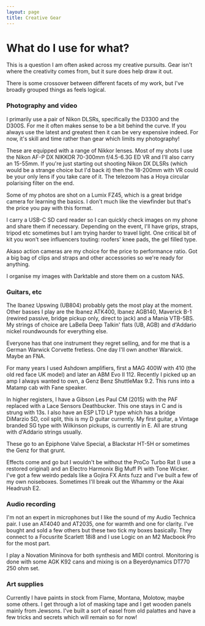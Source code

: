 ```yaml
---
layout: page
title: Creative Gear
---
```


# What do I use for what?

This is a question I am often asked across my creative pursuits. Gear isn't where the creativity comes from, but it sure does help draw it out.

There is some crossover between different facets of my work, but I've broadly grouped things as feels logical.

### Photography and video

I primarily use a pair of Nikon DLSRs, specifically the D3300 and the D300S. For me it often makes sense to be a bit behind the curve. If you always use the latest and greatest then it can be very expensive indeed. For now, it's skill and time rather than gear which limits my photography!

These are equipped with a range of Nikkor lenses. Most of my shots I use the Nikon AF-P DX NIKKOR 70-300mm f/4.5-6.3G ED VR and I'll also carry an 15-55mm. If you're just starting out shooting Nikon DX DLSRs (which would be a strange choice but I'd back it) then the 18-200mm with VR could be your only lens if you take care of it. The telezoom has a Hoya circular polarising filter on the end.

Some of my photos are shot on a Lumix FZ45, which is a great bridge camera for learning the basics. I don't much like the viewfinder but that's the price you pay with this format.

I carry a USB-C SD card reader so I can quickly check images on my phone and share them if necessary. Depending on the event, I'll have grips, straps, tripod etc sometimes but I am trying harder to travel light. One critical bit of kit you won't see influencers touting: roofers' knee pads, the gel filled type.

Akaso action cameras are my choice for the price to performance ratio. Got a big bag of clips and straps and other accessories so we're ready for anything.

I organise my images with Darktable and store them on a custom NAS.

### Guitars, etc

The Ibanez Upswing (UB804) probably gets the most play at the moment. Other basses I play are the Ibanez ATK400, Ibanez AGB140, Maverick B-1 (rewired passive, bridge pickup only, direct to jack) and a Mania VTB-5BS. My strings of choice are LaBella Deep Talkin' flats (UB, AGB) and d'Addario nickel roundwounds for everything else.

Everyone has that one instrument they regret selling, and for me that is a German Warwick Corvette fretless. One day I'll own another Warwick. Maybe an FNA.

For many years I used Ashdown amplifiers, first a MAG 400W with 410 (the old red face UK model) and later an ABM Evo II 112. Recently I picked up an amp I always wanted to own, a Genz Benz ShuttleMax 9.2. This runs into a Matamp cab with Fane speaker.

In higher registers, I have a Gibson Les Paul CM (2015) with the PAF replaced with a Lace Sensors Deathbucker. This one stays in C and is strung with 13s. I also have an ESP LTD LP type which has a bridge DiMarzio SD, coil split, this is my D guitar currently. My first guitar, a Vintage branded SG type with Wilkinson pickups, is currently in E. All are strung with d'Addario strings usually.

These go to an Epiphone Valve Special, a Blackstar HT-5H or sometimes the Genz for that grunt.

Effects come and go but I wouldn't be without the ProCo Turbo Rat (I use a restored original) and an Electro Harmonix Big Muff Pi with Tone Wicker. I've got a few weirdo pedals like a Gojira FX Ants fuzz and I've built a few of my own noiseboxes. Sometimes I'll break out the Whammy or the Akai Headrush E2.

### Audio recording

I'm not an expert in microphones but I like the sound of my Audio Technica pair. I use an AT4040 and AT2035, one for warmth and one for clarity. I've bought and sold a few others but these two tick my boxes basically. They connect to a Focusrite Scarlett 18i8 and I use Logic on an M2 Macbook Pro for the most part.

I play a Novation Mininova for both synthesis and MIDI control. Monitoring is done with some AGK K92 cans and mixing is on a Beyerdynamics DT770 250 ohm set.

### Art supplies

Currently I have paints in stock from Flame, Montana, Molotow, maybe some others. I get through a lot of masking tape and I get wooden panels mainly from Jewsons. I've built a sort of easel from old palattes and have a few tricks and secrets which will remain so for now!
